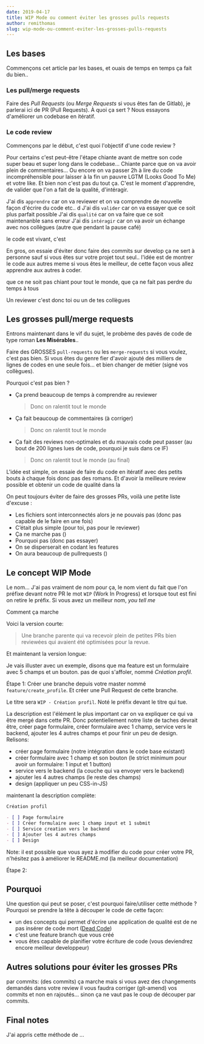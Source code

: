```yaml
---
date: 2019-04-17
title: WIP Mode ou comment éviter les grosses pulls requests
author: remithomas
slug: wip-mode-ou-comment-eviter-les-grosses-pulls-requests
---
```


## Les bases

Commençons cet article par les bases, et ouais de temps en temps ça fait du bien..

### Les pull/merge requests

Faire des _Pull Requests_ (ou _Merge Requests_ si vous êtes fan de Gitlab), je parlerai ici de PR (Pull Requests). À quoi ça sert ? Nous essayons d'améliorer un codebase en itératif.

### Le code review

Commençons par le début, c'est quoi l'objectif d'une code review ?

Pour certains c'est peut-être l'étape chiante avant de mettre son code super beau et super long dans le codebase... Chiante parce que on va avoir plein de commentaires... Ou encore on va passer 2h à lire du code incompréhensible pour laisser à la fin un pauvre LGTM (Looks Good To Me) et votre like.
Et bien non c'est pas du tout ça. C'est le moment d'apprendre, de valider que l'on a fait de la qualité, d'intéragir.

J'ai dis `apprendre` car on va reviewer et on va comprendre de nouvelle façon d'écrire du code etc.. d
J'ai dis `valider` car on va essayer que ce soit plus parfait possible
J'ai dis `qualité` car on va faire que ce soit maintenanble sans erreur
J'ai dis `intéragir` car on va avoir un échange avec nos collègues (autre que pendant la pause café)

le code est vivant, c'est


En gros, on essaie d'éviter 
donc faire des commits sur develop ça ne sert à personne sauf si vous êtes sur votre projet tout seul.. l'idée est de montrer le code aux autres meme si vous êtes le meilleur, de cette façon vous allez apprendre aux autres à coder.

que ce ne soit pas chiant pour tout le monde, que ça ne fait pas perdre du temps à tous 

Un reviewer c'est donc toi ou un de tes collègues

## Les grosses pull/merge requests

Entrons maintenant dans le vif du sujet, le probème des pavés de code de type roman __Les Misérables__..

Faire des GROSSES `pull-requests` ou les `merge-requests` si vous voulez, c'est pas bien. Si vous êtes du genre fier d'avoir ajouté des milliers de lignes de codes en une seule fois... et bien changer de métier (signé vos collègues).

Pourquoi c'est pas bien ?

- Ça prend beaucoup de temps à comprendre au reviewer
    > Donc on ralentit tout le monde
- Ça fait beaucoup de commentaires (à corriger)
    > Donc on ralentit tout le monde
- Ça fait des reviews non-optimales et du mauvais code peut passer (au bout de 200 lignes lues de code, pourquoi je suis dans ce IF)
    > Donc on ralentit tout le monde (au final)

L'idée est simple, on essaie de faire du code en itératif avec des petits bouts à chaque fois donc pas des romans. Et d'avoir la meilleure review possible et obtenir un code de qualité dans la

On peut toujours éviter de faire des grosses PRs, voilà une petite liste d'excuse :
- Les fichiers sont interconnectés alors je ne pouvais pas (donc pas capable de le faire en une fois)
- C’était plus simple (pour toi, pas pour le reviewer)
- Ça ne marche pas ()
- Pourquoi pas (donc pas essayer)
- On se disperserait en codant les features
- On aura beaucoup de pullrequests ()

## Le concept WIP Mode

Le nom...
J'ai pas vraiment de nom pour ça, le nom vient du fait que l'on préfixe devant notre PR le mot `WIP` (Work In Progress) et lorsque tout est fini on retire le préfix. Si vous avez un meilleur nom, _you tell me_

Comment ça marche

Voici la version courte: 
> Une branche parente qui va recevoir plein de petites PRs bien reviewées qui avaient été optimisées pour la revue. 

Et maintenant la version longue:

Je vais illuster avec un exemple, disons que ma feature est un formulaire avec 5 champs et un bouton. pas de quoi s'affoler, nommé _Création profil_.

Étape 1:
Créer une branche depuis votre master nommé `feature/create_profile`. Et créer une Pull Request de cette branche.

Le titre sera `WIP - Création profil`. Noté le préfix devant le titre qui tue.

La description est l'élément le plus important car on va expliquer ce qui va être mergé dans cette PR. Donc potentiellement notre liste de taches devrait être, créer page formulaire, créer formulaire avec 1 champ, service vers le backend, ajouter les 4 autres champs et pour finir un peu de design. Relisons:
- créer page formulaire (notre intégration dans le code base existant)
- créer formulaire avec 1 champ et son bouton (le strict minimum pour avoir un formulaire: 1 input et 1 button)
- service vers le backend (la couche qui va envoyer vers le backend)
- ajouter les 4 autres champs (le reste des champs)
- design (appliquer un peu CSS-in-JS)

maintenant la description complète:

```md
Création profil

- [ ] Page formulaire 
- [ ] Créer formulaire avec 1 champ input et 1 submit
- [ ] Service creation vers le backend
- [ ] Ajouter les 4 autres champs
- [ ] Design
```

Note: il est possible que vous ayez à modifier du code pour créer votre PR, n'hésitez pas à améliorer le README.md (la meilleur documentation)

Étape 2:


## Pourquoi

Une question qui peut se poser, c'est pourquoi faire/utiliser cette méthode ? Pourquoi se prendre la tête à découper le code de cette façon:

- un des concepts qui permet d'écrire une application de qualité est de ne pas insérer de code mort ([Dead Code](https://blog.ndepend.com/no-excuse-dead-code/)) 
- c'est une feature branch que vous créé
- vous êtes capable de planifier votre écriture de code (vous deviendrez encore meilleur developpeur)

## Autres solutions pour éviter les grosses PRs

par commits: (des commits) ça marche mais si vous avez des changements demandés dans votre review il vous faudra corriger (git-amend) vos commits et non en rajoutés... sinon ça ne vaut pas le coup de découper par commits.

## Final notes
J'ai appris cette méthode de ... 
